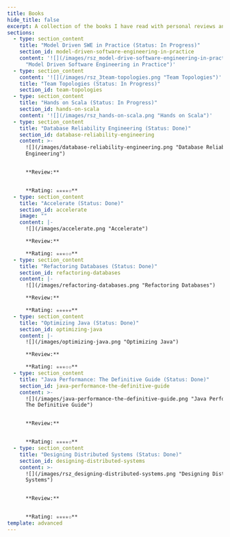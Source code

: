 ```yaml
---
title: Books
hide_title: false
excerpt: A collection of the books I have read with personal reviews and notes.
sections:
  - type: section_content
    title: "Model Driven SWE in Practice (Status: In Progress)"
    section_id: model-driven-software-engineering-in-practice
    content: '![](/images/rsz_model-drive-software-engineering-in-practice.png
      "Model Driven Software Engineering in Practice")'
  - type: section_content
    content: '![](/images/rsz_3team-topologies.png "Team Topologies")'
    title: "Team Topologies (Status: In Progress)"
    section_id: team-topologies
  - type: section_content
    title: "Hands on Scala (Status: In Progress)"
    section_id: hands-on-scala
    content: '![](/images/rsz_hands-on-scala.png "Hands on Scala")'
  - type: section_content
    title: "Database Reliability Engineering (Status: Done)"
    section_id: database-reliability-engineering
    content: >-
      ![](/images/database-reliability-engineering.png "Database Reliability
      Engineering")


      **Review:**


      **Rating: ✮✮✮✮✩**
  - type: section_content
    title: "Accelerate (Status: Done)"
    section_id: accelerate
    image: ""
    content: |-
      ![](/images/accelerate.png "Accelerate")

      **Review:**

      **Rating: ✮✮✮✩✩**
  - type: section_content
    title: "Refactoring Databases (Status: Done)"
    section_id: refactoring-databases
    content: |-
      ![](/images/refactoring-databases.png "Refactoring Databases")

      **Review:**

      **Rating: ✮✮✮✮✮**
  - type: section_content
    title: "Optimizing Java (Status: Done)"
    section_id: optimizing-java
    content: |-
      ![](/images/optimizing-java.png "Optimizing Java")

      **Review:**

      **Rating: ✮✮✮✩✩**
  - type: section_content
    title: "Java Performance: The Definitive Guide (Status: Done)"
    section_id: java-performance-the-definitive-guide
    content: >-
      ![](/images/java-performance-the-definitive-guide.png "Java Performance:
      The Definitive Guide")


      **Review:**


      **Rating: ✮✮✮✮✩**
  - type: section_content
    title: "Designing Distributed Systems (Status: Done)"
    section_id: designing-distributed-systems
    content: >-
      ![](/images/rsz_designing-distributed-systems.png "Designing Distributed
      Systems")


      **Review:**


      **Rating: ✮✮✮✮✩**
template: advanced
---
```

